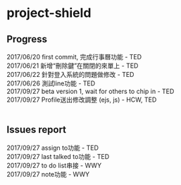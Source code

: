 # project-shield

## Progress <br />
2017/06/20 first commit, 完成行事曆功能 - TED <br />
2017/06/21 新增“刪除鍵”在關閉的來單上 - TED <br />
2017/06/22 針對登入系統的問題做修改 - TED <br />
2017/06/26 測試line功能 - TED<br />
2017/09/27 beta version 1, wait for others to chip in - TED <br />
2017/09/27 Profile送出修改調整 (ejs, js) - HCW, TED <br />
<br />
## Issues report<br />
2017/09/27 assign to功能 - TED <br />
2017/09/27 last talked to功能 - TED <br />
2017/09/27 to do list串接 - WWY <br />
2017/09/27 note功能 - WWY <br />
